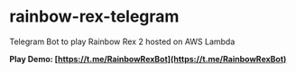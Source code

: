 # rainbow-rex-telegram
Telegram Bot to play Rainbow Rex 2 hosted on AWS Lambda

**Play Demo: [https://t.me/RainbowRexBot](https://t.me/RainbowRexBot)**
